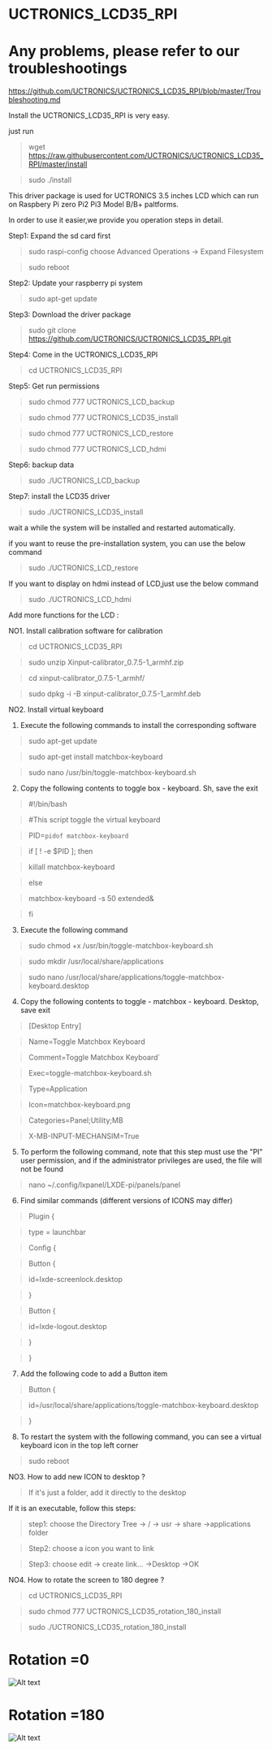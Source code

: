 # UCTRONICS_LCD35_RPI

# Any problems, please refer to our troubleshootings 

https://github.com/UCTRONICS/UCTRONICS_LCD35_RPI/blob/master/Troubleshooting.md

Install the UCTRONICS_LCD35_RPI is very easy.

just run 
> wget https://raw.githubusercontent.com/UCTRONICS/UCTRONICS_LCD35_RPI/master/install

> sudo ./install


This driver package is used for UCTRONICS 3.5 inches LCD which can run on Raspbery Pi zero Pi2 Pi3 Model B/B+ paltforms.

In order to use it easier,we provide you operation steps in detail. 

Step1: Expand the sd card first

 > sudo raspi-config choose Advanced Operations -> Expand Filesystem 
 
 > sudo reboot
  
Step2: Update your raspberry pi system

 >  sudo apt-get update

Step3: Download the driver package

  > sudo git clone https://github.com/UCTRONICS/UCTRONICS_LCD35_RPI.git
  
Step4: Come in the UCTRONICS_LCD35_RPI

  > cd UCTRONICS_LCD35_RPI
  
Step5: Get run permissions

 > sudo chmod 777 UCTRONICS_LCD_backup
 
 > sudo chmod 777 UCTRONICS_LCD35_install
 
 > sudo chmod 777 UCTRONICS_LCD_restore
 
 > sudo chmod 777 UCTRONICS_LCD_hdmi
 
Step6: backup data

 > sudo ./UCTRONICS_LCD_backup
 
Step7: install the LCD35 driver

 > sudo ./UCTRONICS_LCD35_install
 
wait a while the system will be installed and restarted automatically.

if you want to reuse the pre-installation system, you can use the below command

 > sudo ./UCTRONICS_LCD_restore
 
 If you want to display on hdmi instead of LCD,just use the below command
 
  > sudo ./UCTRONICS_LCD_hdmi
 
 Add more functions for the LCD :
 
 NO1. Install calibration software for calibration
 
  > cd UCTRONICS_LCD35_RPI
  
  > sudo unzip Xinput-calibrator_0.7.5-1_armhf.zip 
  
  > cd xinput-calibrator_0.7.5-1_armhf/
  
  > sudo dpkg -i -B xinput-calibrator_0.7.5-1_armhf.deb


NO2. Install virtual keyboard

1. Execute the following commands to install the corresponding software

  > sudo apt-get update
 
  > sudo apt-get install matchbox-keyboard
 
  > sudo nano /usr/bin/toggle-matchbox-keyboard.sh
 
2. Copy the following contents to toggle box - keyboard. Sh, save the exit

  > #!/bin/bash
 
  > #This script toggle the virtual keyboard

  > PID=`pidof matchbox-keyboard`

  > if [ ! -e $PID ]; then

  > killall matchbox-keyboard

  > else

  > matchbox-keyboard -s 50 extended&
 
  > fi

3. Execute the following command

> sudo chmod +x /usr/bin/toggle-matchbox-keyboard.sh

> sudo mkdir /usr/local/share/applications

> sudo nano /usr/local/share/applications/toggle-matchbox-keyboard.desktop

4. Copy the following contents to toggle - matchbox - keyboard. Desktop, save exit 

 > [Desktop Entry]
 
 > Name=Toggle Matchbox Keyboard
  
 > Comment=Toggle Matchbox Keyboard`
 
 > Exec=toggle-matchbox-keyboard.sh
 
 > Type=Application
 
 > Icon=matchbox-keyboard.png
 
 > Categories=Panel;Utility;MB
 
 > X-MB-INPUT-MECHANSIM=True
 
5. To perform the following command, note that this step must use the "PI" user permission, and if the administrator privileges are used, the file will not be found

 >  nano ~/.config/lxpanel/LXDE-pi/panels/panel
  

 6. Find similar commands (different versions of ICONS may differ)
 
 > Plugin {
 
 > type = launchbar
 
 > Config {
 
 > Button {
 
 > id=lxde-screenlock.desktop
 
 > }
 
 > Button {
 
 > id=lxde-logout.desktop
 
 > }
 
 > }

7. Add the following code to add a Button item

 > Button {

 > id=/usr/local/share/applications/toggle-matchbox-keyboard.desktop

 > }
8. To restart the system with the following command, you can see a virtual keyboard icon in the top left corner

 > sudo reboot
 
NO3. How to add new ICON to desktop ?

> If it's just a folder, add it directly to the desktop

If it is an executable, follow this steps:

> step1: choose the Directory Tree -> / -> usr -> share ->applications folder

> Step2: choose a icon you want to link 

> Step3: choose edit -> create link... ->Desktop ->OK

NO4. How to rotate the screen to 180 degree ?

>  cd UCTRONICS_LCD35_RPI

>  sudo chmod 777 UCTRONICS_LCD35_rotation_180_install

>  sudo ./UCTRONICS_LCD35_rotation_180_install

# Rotation =0
![Alt text](https://github.com/UCTRONICS/pic/blob/master/LCD35_SPI_0.jpg)
# Rotation =180
![Alt text](https://github.com/UCTRONICS/pic/blob/master/LCD35_SPI_180.jpg)





